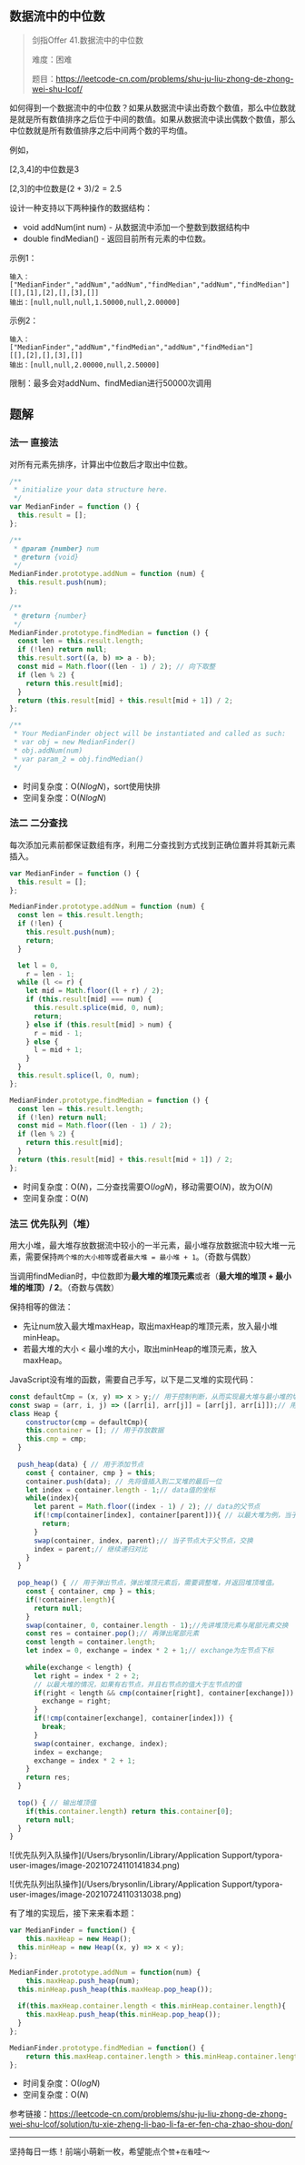 ## 数据流中的中位数

> 剑指Offer 41.数据流中的中位数
>
> 难度：困难
>
> 题目：https://leetcode-cn.com/problems/shu-ju-liu-zhong-de-zhong-wei-shu-lcof/

如何得到一个数据流中的中位数？如果从数据流中读出奇数个数值，那么中位数就是就是所有数值排序之后位于中间的数值。如果从数据流中读出偶数个数值，那么中位数就是所有数值排序之后中间两个数的平均值。

例如，

[2,3,4]的中位数是$3$

[2,3]的中位数是$(2+3)/2 = 2.5$

设计一种支持以下两种操作的数据结构：

- void addNum(int num) - 从数据流中添加一个整数到数据结构中
- double findMedian() - 返回目前所有元素的中位数。

示例1：

```
输入：
["MedianFinder","addNum","addNum","findMedian","addNum","findMedian"]
[[],[1],[2],[],[3],[]]
输出：[null,null,null,1.50000,null,2.00000]
```

示例2：

```
输入：
["MedianFinder","addNum","findMedian","addNum","findMedian"]
[[],[2],[],[3],[]]
输出：[null,null,2.00000,null,2.50000]
```

限制：最多会对addNum、findMedian进行50000次调用

## 题解

### 法一 直接法

对所有元素先排序，计算出中位数后才取出中位数。

```javascript
/**
 * initialize your data structure here.
 */
var MedianFinder = function () {
  this.result = [];
};

/** 
 * @param {number} num
 * @return {void}
 */
MedianFinder.prototype.addNum = function (num) {
  this.result.push(num);
};

/**
 * @return {number}
 */
MedianFinder.prototype.findMedian = function () {
  const len = this.result.length;
  if (!len) return null;
  this.result.sort((a, b) => a - b);
  const mid = Math.floor((len - 1) / 2); // 向下取整
  if (len % 2) {
    return this.result[mid];
  }
  return (this.result[mid] + this.result[mid + 1]) / 2;
};

/**
 * Your MedianFinder object will be instantiated and called as such:
 * var obj = new MedianFinder()
 * obj.addNum(num)
 * var param_2 = obj.findMedian()
 */
```

- 时间复杂度：O($NlogN$)，sort使用快排
- 空间复杂度：O($NlogN$)

### 法二 二分查找

每次添加元素前都保证数组有序，利用二分查找到方式找到正确位置并将其新元素插入。

```javascript
var MedianFinder = function () {
  this.result = [];
};

MedianFinder.prototype.addNum = function (num) {
  const len = this.result.length;
  if (!len) {
    this.result.push(num);
    return;
  }

  let l = 0,
    r = len - 1;
  while (l <= r) {
    let mid = Math.floor((l + r) / 2);
    if (this.result[mid] === num) {
      this.result.splice(mid, 0, num);
      return;
    } else if (this.result[mid] > num) {
      r = mid - 1;
    } else {
      l = mid + 1;
    }
  }
  this.result.splice(l, 0, num);
};

MedianFinder.prototype.findMedian = function () {
  const len = this.result.length;
  if (!len) return null;
  const mid = Math.floor((len - 1) / 2);
  if (len % 2) {
    return this.result[mid];
  }
  return (this.result[mid] + this.result[mid + 1]) / 2;
};
```

- 时间复杂度：O($N$)，二分查找需要O($logN$)，移动需要O($N$)，故为O($N$)
- 空间复杂度：O($N$)

### 法三 优先队列（堆）

用大小堆，最大堆存放数据流中较小的一半元素，最小堆存放数据流中较大堆一元素，需要保持`两个堆的大小相等`或者`最大堆 = 最小堆 + 1`。（奇数与偶数）

当调用findMedian时，中位数即为**最大堆的堆顶元素**或者（**最大堆的堆顶 + 最小堆的堆顶）/ 2**。（奇数与偶数）

保持相等的做法：

- 先让num放入最大堆maxHeap，取出maxHeap的堆顶元素，放入最小堆minHeap。
- 若最大堆的大小 < 最小堆的大小，取出minHeap的堆顶元素，放入maxHeap。

JavaScript没有堆的函数，需要自己手写，以下是二叉堆的实现代码：

```javascript
const defaultCmp = (x, y) => x > y;// 用于控制判断，从而实现最大堆与最小堆的切换
const swap = (arr, i, j) => ([arr[i], arr[j]] = [arr[j], arr[i]]);// 用于交换两个节点
class Heap {
	constructor(cmp = defaultCmp){
    this.container = []; // 用于存放数据
    this.cmp = cmp;
  }
  
  push_heap(data) { // 用于添加节点
    const { container, cmp } = this;
    container.push(data); // 先将值插入到二叉堆的最后一位
    let index = container.length - 1;// data值的坐标
    while(index){
      let parent = Math.floor((index - 1) / 2); // data的父节点
      if(!cmp(container[index], container[parent])){ // 以最大堆为例，当子节点小于父节点，直接返回。
        return;
      }
      swap(container, index, parent);// 当子节点大于父节点，交换
      index = parent;// 继续递归对比
    }
  }
  
  pop_heap() { // 用于弹出节点，弹出堆顶元素后，需要调整堆，并返回堆顶堆值。
    const { container, cmp } = this;
    if(!container.length){
      return null;
    }
    swap(container, 0, container.length - 1);//先讲堆顶元素与尾部元素交换
    const res = container.pop();// 再弹出尾部元素
    const length = container.length;
    let index = 0, exchange = index * 2 + 1;// exchange为左节点下标
    
    while(exchange < length) {
      let right = index * 2 + 2;
      // 以最大堆的情况，如果有右节点，并且右节点的值大于左节点的值
      if(right < length && cmp(container[right], container[exchange])) {
        exchange = right;
      }
      if(!cmp(container[exchange], container[index])) {
        break;
      }
      swap(container, exchange, index);
      index = exchange;
      exchange = index * 2 + 1;
    }
    return res;
  }
  
  top() { // 输出堆顶值
    if(this.container.length) return this.container[0];
    return null;
  }
}                                                 
```

![优先队列入队操作](/Users/brysonlin/Library/Application Support/typora-user-images/image-20210724110141834.png)

![优先队列出队操作](/Users/brysonlin/Library/Application Support/typora-user-images/image-20210724110313038.png)





有了堆的实现后，接下来来看本题：

```javascript
var MedianFinder = function() {
	this.maxHeap = new Heap();
  this.minHeap = new Heap((x, y) => x < y);
};

MedianFinder.prototype.addNum = function(num) {
	this.maxHeap.push_heap(num);
  this.minHeap.push_heap(this.maxHeap.pop_heap());
  
  if(this.maxHeap.container.length < this.minHeap.container.length){
    this.maxHeap.push_heap(this.minHeap.pop_heap());
  }
};

MedianFinder.prototype.findMedian = function() {
	return this.maxHeap.container.length > this.minHeap.container.length ? this.maxHeap.top() : (this.maxHeap.top() + this.minHeap.top()) / 2;
};
```

- 时间复杂度：O($logN$)
- 空间复杂度：O($N$)

参考链接：https://leetcode-cn.com/problems/shu-ju-liu-zhong-de-zhong-wei-shu-lcof/solution/tu-xie-zheng-li-bao-li-fa-er-fen-cha-zhao-shou-don/

****

坚持每日一练！前端小萌新一枚，希望能点个`赞`+`在看`哇～

